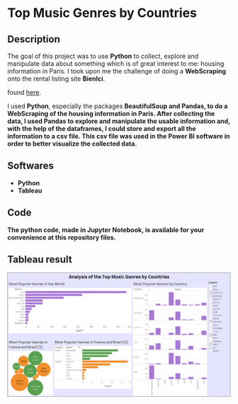 # Top Music Genres by Countries

## Description

The goal of this project was to use **Python** to collect, explore and manipulate data about something which is of great interest to me: housing information in Paris. I took upon me the challenge of doing a **WebScraping** onto the rental listing site **BienIci**.

found <a href="https://www.kaggle.com/datasets/leonardopena/top-50-spotify-songs-by-each-country" title="Download" download>here</a>.

I used **Python**, especially the packages <b/>BeautifulSoup<b/> and <b/>Pandas<b/>, to do a **WebScraping** of the housing information in Paris. After collecting the data, I used **Pandas** to **explore and manipulate the usable information** and, with the help of the dataframes, I could store and export all the information to a csv file. This csv file was used in the **Power BI** software in order to better **visualize** the collected data.

## Softwares

- Python
- Tableau

## Code

The python code, made in Jupyter Notebook, is available for your convenience at this repository files. 

## Tableau result

![Result](Music.png)


